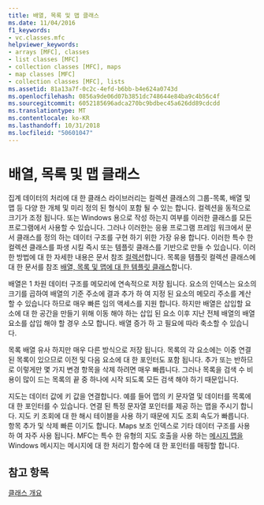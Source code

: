 ```yaml
---
title: 배열, 목록 및 맵 클래스
ms.date: 11/04/2016
f1_keywords:
- vc.classes.mfc
helpviewer_keywords:
- arrays [MFC], classes
- list classes [MFC]
- collection classes [MFC], maps
- map classes [MFC]
- collection classes [MFC], lists
ms.assetid: 81a13a7f-0c2c-4efd-b6bb-b4e624a0743d
ms.openlocfilehash: 0856a9de06d07b3851dc748644e84ba9c4b56c4f
ms.sourcegitcommit: 6052185696adca270bc9bdbec45a626dd89cdcdd
ms.translationtype: MT
ms.contentlocale: ko-KR
ms.lasthandoff: 10/31/2018
ms.locfileid: "50601047"
---
```

# <a name="array-list-and-map-classes"></a>배열, 목록 및 맵 클래스

집계 데이터의 처리에 대 한 클래스 라이브러리는 컬렉션 클래스의 그룹-목록, 배열 및 맵 등 다양 한 개체 및 미리 정의 된 형식이 포함 될 수 있는 합니다. 컬렉션을 동적으로 크기가 조정 됩니다. 또는 Windows 용으로 작성 하는지 여부를 이러한 클래스를 모든 프로그램에서 사용할 수 있습니다. 그러나 이러한는 응용 프로그램 프레임 워크에서 문서 클래스를 정의 하는 데이터 구조를 구현 하기 위한 가장 유용 합니다. 이러한 특수 한 컬렉션 클래스를 파생 시킬 즉시 또는 템플릿 클래스를 기반으로 만들 수 있습니다. 이러한 방법에 대 한 자세한 내용은 문서 참조 [컬렉션](../mfc/collections.md)합니다. 목록을 템플릿 컬렉션 클래스에 대 한 문서를 참조 [배열, 목록 및 맵에 대 한 템플릿 클래스](../mfc/template-classes-for-arrays-lists-and-maps.md)합니다.

배열은 1 차원 데이터 구조를 메모리에 연속적으로 저장 됩니다. 요소의 인덱스는 요소의 크기를 곱하여 배열의 기준 주소에 결과 추가 하 여 지정 된 요소의 메모리 주소를 계산할 수 있습니다 하므로 매우 빠른 임의 액세스를 지원 합니다. 하지만 배열은 삽입할 요소에 대 한 공간을 만들기 위해 이동 해야 하는 삽입 된 요소 이후 지난 전체 배열의 배열 요소를 삽입 해야 할 경우 소모 합니다. 배열 증가 하 고 필요에 따라 축소할 수 있습니다.

목록 배열 유사 하지만 매우 다른 방식으로 저장 됩니다. 목록의 각 요소에는 이중 연결된 목록이 있으므로 이전 및 다음 요소에 대 한 포인터도 포함 됩니다. 추가 또는 반하므로 이렇게만 몇 가지 변경 항목을 삭제 하려면 매우 빠릅니다. 그러나 목록을 검색 수 비용이 많이 드는 목록의 끝 중 하나에 시작 되도록 모든 검색 해야 하기 때문입니다.

지도는 데이터 값에 키 값을 연결합니다. 예를 들어 맵의 키 문자열 및 데이터를 목록에 대 한 포인터를 수 있습니다. 연결 된 특정 문자열 포인터를 제공 하는 맵을 주시기 합니다. 지도 키 조회에 대 한 해시 테이블을 사용 하기 때문에 지도 조회 속도가 빠릅니다. 항목 추가 및 삭제 빠른 이기도 합니다. Maps 보조 인덱스로 기타 데이터 구조를 사용 하 여 자주 사용 됩니다. MFC는 특수 한 유형의 지도 호출을 사용 하는 [메시지 맵을](../mfc/mapping-messages.md) Windows 메시지는 메시지에 대 한 처리기 함수에 대 한 포인터를 매핑할 합니다.

## <a name="see-also"></a>참고 항목

[클래스 개요](../mfc/class-library-overview.md)


